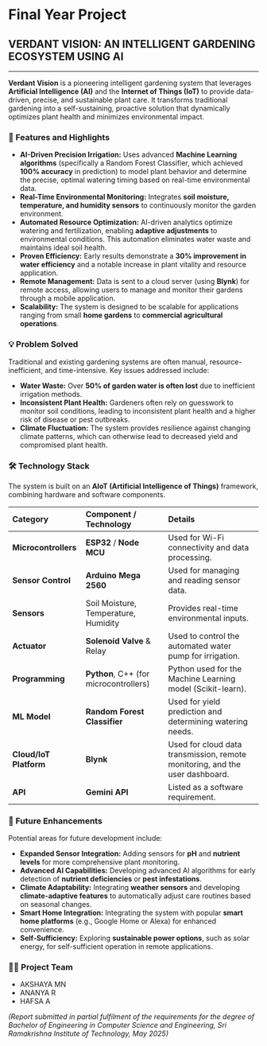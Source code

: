 # Final Year Project
## VERDANT VISION: AN INTELLIGENT GARDENING ECOSYSTEM USING AI

---

**Verdant Vision** is a pioneering intelligent gardening system that leverages **Artificial Intelligence (AI)** and the **Internet of Things (IoT)** to provide data-driven, precise, and sustainable plant care. It transforms traditional gardening into a self-sustaining, proactive solution that dynamically optimizes plant health and minimizes environmental impact.

### 🌟 Features and Highlights

* **AI-Driven Precision Irrigation:** Uses advanced **Machine Learning algorithms** (specifically a Random Forest Classifier, which achieved **100% accuracy** in prediction) to model plant behavior and determine the precise, optimal watering timing based on real-time environmental data.
* **Real-Time Environmental Monitoring:** Integrates **soil moisture, temperature, and humidity sensors** to continuously monitor the garden environment.
* **Automated Resource Optimization:** AI-driven analytics optimize watering and fertilization, enabling **adaptive adjustments** to environmental conditions. This automation eliminates water waste and maintains ideal soil health.
* **Proven Efficiency:** Early results demonstrate a **30% improvement in water efficiency** and a notable increase in plant vitality and resource application.
* **Remote Management:** Data is sent to a cloud server (using **Blynk**) for remote access, allowing users to manage and monitor their gardens through a mobile application.
* **Scalability:** The system is designed to be scalable for applications ranging from small **home gardens** to **commercial agricultural operations**.

### 💡 Problem Solved

Traditional and existing gardening systems are often manual, resource-inefficient, and time-intensive. Key issues addressed include:

* **Water Waste:** Over **50% of garden water is often lost** due to inefficient irrigation methods.
* **Inconsistent Plant Health:** Gardeners often rely on guesswork to monitor soil conditions, leading to inconsistent plant health and a higher risk of disease or pest outbreaks.
* **Climate Fluctuation:** The system provides resilience against changing climate patterns, which can otherwise lead to decreased yield and compromised plant health.

### 🛠️ Technology Stack

The system is built on an **AIoT (Artificial Intelligence of Things)** framework, combining hardware and software components.

| Category | Component / Technology | Details |
| :--- | :--- | :--- |
| **Microcontrollers** | **ESP32** / **Node MCU** | Used for Wi-Fi connectivity and data processing. |
| **Sensor Control** | **Arduino Mega 2560** | Used for managing and reading sensor data. |
| **Sensors** | Soil Moisture, Temperature, Humidity | Provides real-time environmental inputs. |
| **Actuator** | **Solenoid Valve** & Relay | Used to control the automated water pump for irrigation. |
| **Programming** | **Python**, C++ (for microcontrollers) | Python used for the Machine Learning model (Scikit-learn). |
| **ML Model** | **Random Forest Classifier** | Used for yield prediction and determining watering needs. |
| **Cloud/IoT Platform** | **Blynk** | Used for cloud data transmission, remote monitoring, and the user dashboard. |
| **API** | **Gemini API** | Listed as a software requirement. |

### 🚀 Future Enhancements

Potential areas for future development include:

* **Expanded Sensor Integration:** Adding sensors for **pH** and **nutrient levels** for more comprehensive plant monitoring.
* **Advanced AI Capabilities:** Developing advanced AI algorithms for early detection of **nutrient deficiencies** or **pest infestations**.
* **Climate Adaptability:** Integrating **weather sensors** and developing **climate-adaptive features** to automatically adjust care routines based on seasonal changes.
* **Smart Home Integration:** Integrating the system with popular **smart home platforms** (e.g., Google Home or Alexa) for enhanced convenience.
* **Self-Sufficiency:** Exploring **sustainable power options**, such as solar energy, for self-sufficient operation in remote applications.

### 👩‍💻 Project Team

* AKSHAYA MN
* ANANYA R
* HAFSA A

*(Report submitted in partial fulfilment of the requirements for the degree of Bachelor of Engineering in Computer Science and Engineering, Sri Ramakrishna Institute of Technology, May 2025)*
